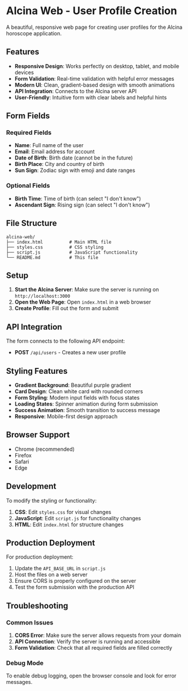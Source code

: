 # Alcina Web - User Profile Creation

A beautiful, responsive web page for creating user profiles for the Alcina horoscope application.

## Features

- **Responsive Design**: Works perfectly on desktop, tablet, and mobile devices
- **Form Validation**: Real-time validation with helpful error messages
- **Modern UI**: Clean, gradient-based design with smooth animations
- **API Integration**: Connects to the Alcina server API
- **User-Friendly**: Intuitive form with clear labels and helpful hints

## Form Fields

### Required Fields
- **Name**: Full name of the user
- **Email**: Email address for account
- **Date of Birth**: Birth date (cannot be in the future)
- **Birth Place**: City and country of birth
- **Sun Sign**: Zodiac sign with emoji and date ranges

### Optional Fields
- **Birth Time**: Time of birth (can select "I don't know")
- **Ascendant Sign**: Rising sign (can select "I don't know")

## File Structure

```
alcina-web/
├── index.html          # Main HTML file
├── styles.css          # CSS styling
├── script.js           # JavaScript functionality
└── README.md           # This file
```

## Setup

1. **Start the Alcina Server**: Make sure the server is running on `http://localhost:3000`
2. **Open the Web Page**: Open `index.html` in a web browser
3. **Create Profile**: Fill out the form and submit

## API Integration

The form connects to the following API endpoint:
- **POST** `/api/users` - Creates a new user profile

## Styling Features

- **Gradient Background**: Beautiful purple gradient
- **Card Design**: Clean white card with rounded corners
- **Form Styling**: Modern input fields with focus states
- **Loading States**: Spinner animation during form submission
- **Success Animation**: Smooth transition to success message
- **Responsive**: Mobile-first design approach

## Browser Support

- Chrome (recommended)
- Firefox
- Safari
- Edge

## Development

To modify the styling or functionality:

1. **CSS**: Edit `styles.css` for visual changes
2. **JavaScript**: Edit `script.js` for functionality changes
3. **HTML**: Edit `index.html` for structure changes

## Production Deployment

For production deployment:

1. Update the `API_BASE_URL` in `script.js`
2. Host the files on a web server
3. Ensure CORS is properly configured on the server
4. Test the form submission with the production API

## Troubleshooting

### Common Issues

1. **CORS Error**: Make sure the server allows requests from your domain
2. **API Connection**: Verify the server is running and accessible
3. **Form Validation**: Check that all required fields are filled correctly

### Debug Mode

To enable debug logging, open the browser console and look for error messages.